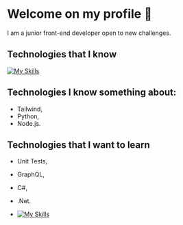 # Welcome on my profile 👋

I am a junior front-end developer open to new challenges.

## Technologies that I know

[![My Skills](https://skillicons.dev/icons?i=html,css,sass,git,github,js,tailwind,react,pwa)](https://skillicons.dev)

## Technologies I know something about:

- Tailwind,
- Python,
- Node.js.

## Technologies that I want to learn

- Unit Tests,
- GraphQL,
- C#,
- .Net.

- [![My Skills](https://skillicons.dev/icons?i=js,html,css,wasm)](https://skillicons.dev)
